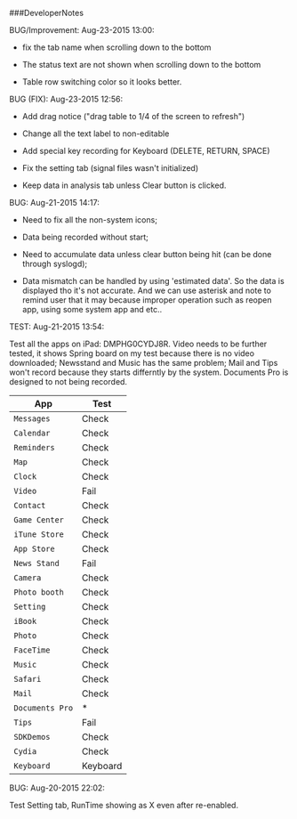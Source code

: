 ###DeveloperNotes

BUG/Improvement: Aug-23-2015 13:00:

- fix the tab name when scrolling down to the bottom 

- The status text are not shown when scrolling down to the bottom 

- Table row switching color so it looks better. 


BUG (FIX): Aug-23-2015 12:56:

- Add drag notice ("drag table to 1/4 of the screen to refresh")

- Change all the text label to non-editable

- Add special key recording for Keyboard (DELETE, RETURN, SPACE)

- Fix the setting tab (signal files wasn't initialized)

- Keep data in analysis tab unless Clear button is clicked. 


BUG: Aug-21-2015 14:17: 

- Need to fix all the non-system icons;
                          
- Data being recorded without start; 
                          
- Need to accumulate data unless clear button being hit (can be done through syslogd);

- Data mismatch can be handled by using 'estimated data'. So the data is displayed tho it's not accurate. And we can use asterisk and note to remind user that it may because improper operation such as reopen app, using some system app and etc..



TEST: Aug-21-2015 13:54: 

Test all the apps on iPad: DMPHG0CYDJ8R. Video needs to be further tested, it shows Spring board on my test because there is no video downloaded; Newsstand and Music has the same problem; Mail and Tips won't record because they starts differntly by the system. Documents Pro is designed to not being recorded. 
      
| App     | Test |
| ------- | ---- |
| `Messages`| Check|
| `Calendar`| Check|
| `Reminders`| Check|
| `Map`     | Check|
| `Clock`   | Check|
| `Video` | Fail|
|`Contact`|Check|
|`Game Center`|Check|
|`iTune Store`|Check|
|`App Store`|Check|
|`News Stand`|Fail|
|`Camera`|Check|
|`Photo booth`|Check|
|`Setting`|Check|
|`iBook`|Check|
|`Photo`|Check|
|`FaceTime`|Check|
|`Music`|Check|
|`Safari`|Check|
|`Mail`|Check|
|`Documents Pro`|*|
|`Tips`|Fail|
|`SDKDemos`|Check|
|`Cydia`|Check|
|`Keyboard`|Keyboard|



      

BUG: Aug-20-2015 22:02: 

Test Setting tab, RunTime showing as X even after re-enabled. 
